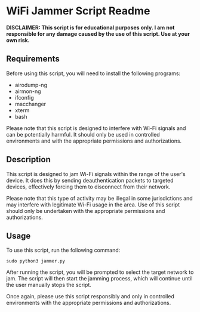 # WiFi Jammer Script Readme

**DISCLAIMER: This script is for educational purposes only. I am not responsible for any damage caused by the use of this script. Use at your own risk.**

## Requirements
Before using this script, you will need to install the following programs:
- airodump-ng
- airmon-ng
- ifconfig
- macchanger
- xterm
- bash


Please note that this script is designed to interfere with Wi-Fi signals and can be potentially harmful. It should only be used in controlled environments and with the appropriate permissions and authorizations.

## Description
This script is designed to jam Wi-Fi signals within the range of the user's device. It does this by sending deauthentication packets to targeted devices, effectively forcing them to disconnect from their network.

Please note that this type of activity may be illegal in some jurisdictions and may interfere with legitimate Wi-Fi usage in the area. Use of this script should only be undertaken with the appropriate permissions and authorizations.

## Usage
To use this script, run the following command:

```
sudo python3 jammer.py
```



After running the script, you will be prompted to select the target network to jam. The script will then start the jamming process, which will continue until the user manually stops the script.

Once again, please use this script responsibly and only in controlled environments with the appropriate permissions and authorizations.
